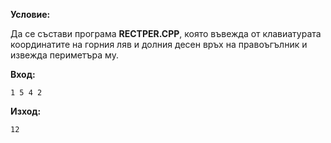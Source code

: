 **Условие:**

Да се състави програма **RECTPER.CPP**, която въвежда от клавиатурата координатите на горния ляв и долния десен връх на правоъгълник и извежда периметъра му.

**Вход:**

	1 5 4 2

**Изход:**

	12

